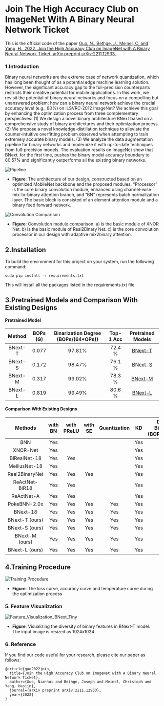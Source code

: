 # Join The High Accuracy Club on ImageNet With A Binary Neural Network Ticket

This is the official code of the paper [Guo, N., Bethge, J., Meinel, C. and Yang, H., 2022. Join the High Accuracy Club on ImageNet with A Binary Neural Network Ticket. arXiv preprint arXiv:2211.12933.](https://arxiv.org/abs/2211.12933).
### 1.Introduction

Binary neural networks are the extreme case of network quantization, which has long been thought of as a potential edge machine learning solution. However, the significant accuracy gap to the full-precision counterparts restricts their creative potential for mobile applications. In this work, we revisit the potential of binary neural networks and focus on a compelling but unanswered problem: how can a binary neural network achieve the crucial accuracy level (e.g., 80%) on ILSVRC-2012 ImageNet? We achieve this goal by enhancing the optimization process from three complementary perspectives: (1) We design a novel binary architecture BNext based on a comprehensive study of binary architectures and their optimization process. (2) We propose a novel knowledge-distillation technique to alleviate the counter-intuitive overfitting problem observed when attempting to train extremely accurate binary models. (3) We analyze the data augmentation pipeline for binary networks and modernize it with up-to-date techniques from full-precision models. The evaluation results on ImageNet show that BNext, for the first time, pushes the binary model accuracy boundary to 80.57% and significantly outperforms all the existing binary networks.

![Pipeline](https://user-images.githubusercontent.com/24189567/205317106-9a2448f7-116b-4f89-bdfb-c2d148287f52.jpg)
* **Figure**: The architecture of our design, constructed based on an optimized MobileNet backbone and the proposed modules. “Processor” is the core binary convolution module, enhanced using channel-wise mix-to-binary attention branch, and “BN” represents batch normalization layer. The basic block is consisted of an element attention module and a binary feed forward network.

![Convolution Comparison](https://user-images.githubusercontent.com/24189567/204559496-1729c13d-4149-43b5-b674-d0e3df81a72a.jpg)
* **Figure**: Convolution module comparison. a) is the basic module of XNOR Net. b) is the basic module of Real2Binary Net. c) is the core convolution processor in our design with adaptive mix2binary attention.

## 2.Installation

To build the environment for this project on your system, run the following command:
```
sudo pip install -r requirements.txt
```

This will install all the packages listed in the requirements.txt file.


## 3.Pretrained Models and Comparison With Existing Designs
#### Pretrained Model
|Method |BOPs (G)|Binarization Degree (BOPs/(64*OPs))|Top-1 Acc  |Pretrained Models| 
|:---:    | :---: | :---: | :---:  | :---:               |
|BNext-T| 0.077 |97.81% |72.4 % |  [BNext-T](https://drive.google.com/file/d/1CJ0XOEhoHuNe-tDYJaAOd1j4YyNXuyas/view?usp=sharing)                  |  
|BNext-S| 0.172 |98.47% |76.1 % |  [BNext-S](https://drive.google.com/file/d/1NcVM5Qb1K9Oq_sjEA1lGtp7kVbsfTLsa/view?usp=sharing)                  |
|BNext-M| 0.317 |99.02% |78.3 % |  [BNext-M](https://drive.google.com/file/d/1xyKnA6SsG4ZpguNQQrB6Yz-J5dzXYfKE/view?usp=sharing)                  |
|BNext-L| 0.819 |99.49% |80.6 % |  [BNext-L](https://drive.google.com/file/d/1XGKcX2Zl_fIU9wPBDjTTxstOBfwQH8xc/view?usp=sharing)                  |

#### Comparison With Existing Designs
Methods | with BN | with PReLU | with SE | Quantization | KD |Degree of Binarization (BOPs/(64*Ops))
:----: | :---: | :----: | :----: | :----: | :----: | :-----: 
BNN | Yes |  |  |  | Yes |18.07%
XNOR-Net | Yes |  |  |  | Yes |18.07%
BiRealNet-18 | Yes | Yes |  |  | Yes | 17.86%
MeiliusNet-18 | Yes |  |  |  | Yes |16.76%
Real2BinaryNet | Yes | Yes | Yes |  | Yes |14.34%
ReActNet-BiR18 | Yes | Yes |  |  | Yes |13.89%
ReActNet-A | Yes | Yes |  |  | Yes |86.50%
PokeBNN-2.0x | Yes | Yes | Yes | Yes | Yes| 97.15%
BNext-18 | Yes | Yes | Yes | Yes | Yes| 61.04%
BNext-T (ours) | Yes | Yes | Yes | Yes | Yes| 97.81%
BNext-S (ours) | Yes | Yes | Yes | Yes | Yes| 98.47%
BNext-M (ours) | Yes | Yes | Yes | Yes | Yes| 99.02%
BNext-L (ours) | Yes | Yes | Yes | Yes | Yes|99.49%

## 4.Training Procedure
![Training Procedure](https://user-images.githubusercontent.com/24189567/204558527-04de1a26-bfce-4a16-87f9-f781b13988f7.jpg)
* **Figure**: The loss curve, accuracy curve and temperature curve during the optimization process 

### 5. Feature Visualization
![Feature_Visualization_BNext_Tiny](https://user-images.githubusercontent.com/24189567/205326008-fde4e29b-e52a-4a90-81f9-88a45e736c8e.jpg)
* **Figure**: Visualizing the diversity of binary features in BNext-T model. The input image is resized as 1024x1024.

### 6. Reference
If you find our code useful for your research, please cite our paper as follows:
```
@article{guo2022join,
  title={Join the High Accuracy Club on ImageNet with A Binary Neural Network Ticket},
  author={Guo, Nianhui and Bethge, Joseph and Meinel, Christoph and Yang, Haojin},
  journal={arXiv preprint arXiv:2211.12933},
  year={2022}
}
```

